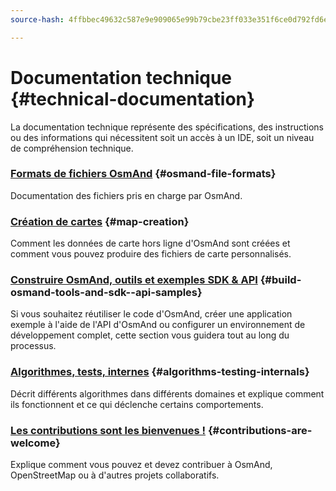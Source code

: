 ```yaml
---
source-hash: 4ffbbec49632c587e9e909065e99b79cbe23ff033e351f6ce0d792fd6eca6226

---
```

# Documentation technique {#technical-documentation}

La documentation technique représente des spécifications, des instructions ou des informations qui nécessitent soit un accès à un IDE, soit un niveau de compréhension technique.

### [Formats de fichiers OsmAnd](./osmand-file-formats/index.md) {#osmand-file-formats}

Documentation des fichiers pris en charge par OsmAnd.

### [Création de cartes](./map-creation/index.md) {#map-creation}

Comment les données de carte hors ligne d'OsmAnd sont créées et comment vous pouvez produire des fichiers de carte personnalisés.

### [Construire OsmAnd, outils et exemples SDK & API](./build-osmand/index.md) {#build-osmand-tools-and-sdk--api-samples}

Si vous souhaitez réutiliser le code d'OsmAnd, créer une application exemple à l'aide de l'API d'OsmAnd ou configurer un environnement de développement complet, cette section vous guidera tout au long du processus.

### [Algorithmes, tests, internes](./algorithms/index.md) {#algorithms-testing-internals}

Décrit différents algorithmes dans différents domaines et explique comment ils fonctionnent et ce qui déclenche certains comportements.

### [Les contributions sont les bienvenues !](./contributions/index.md) {#contributions-are-welcome}

Explique comment vous pouvez et devez contribuer à OsmAnd, OpenStreetMap ou à d'autres projets collaboratifs.